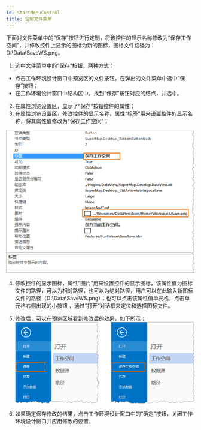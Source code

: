 ```yaml
---
id: StartMenuControl
title: 定制文件菜单
---
```

下面对文件菜单中的“保存”按钮进行定制，将该控件的显示名称修改为“保存工作空间”，并修改控件上显示的图标为新的图标，图标文件路径为：D:\Data\SaveWS.png。

1. 选中文件菜单中的“保存”按钮，两种方式：
  * 点击工作环境设计窗口中预览区的文件按钮，在弹出的文件菜单中选中“保存”按钮；
  * 在工作环境设计窗口中结构区中，找到“保存”按钮对应的结点，并选中。
2. 在属性浏览设置区，显示了“保存”按钮控件的属性；
3. 在属性浏览设置区，修改控件的显示名称，属性“标签”用来设置控件的显示名称，将其属性值修改为“保存工作空间”；
  
  ![](img/startmenuCloseLabel.png)  

  4. 修改控件的显示图标，属性“图片”用来设置控件的显示图标，该属性值为图标文件的路径，可以为相对路径，也可以为绝对路径，用户可以在此输入新图标文件的路径（D:\Data\SaveWS.png）；也可以点击该属性值单元格，点击单元格右侧出现的小按钮 ，通过“打开”对话框来定位和选择图标文件。
  5. 修改后，可以在预览区域看到修改后的效果，如下所示；
![](img/startmenuCloseResult.png)   

  6. 如果确定保存修改的结果，点击工作环境设计窗口中的“确定”按钮，关闭工作环境设计窗口并应用修改的设置。

